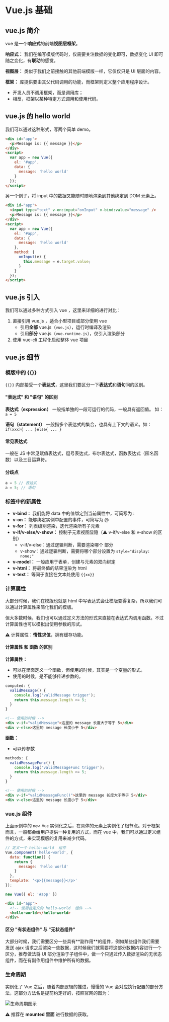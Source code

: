 # Vue.js 基础

## vue.js 简介

vue 是⼀个**响应式**的前端**视图层框架**。

**响应式：** 我们在编写模版代码时，仅需要关注数据的变化即可，数据变化 UI 即可随之变化，有**联动**的感觉。

**视图层：** 类似于我们之前接触的其他前端模版⼀样，它仅仅只是 UI 层⾯的内容。

**框架：** 库提供要由其⽗代码调⽤的功能，⽽框架则定义整个应⽤程序设计。

* 开发⼈员不调⽤框架，⽽是调⽤库；
* 相反，框架以某种特定⽅式调⽤和使⽤代码。

## vue.js 的 hello world

我们可以通过这种形式，写两个简单 demo。

```html
<div id="app">
  <p>Message is: {{ message }}</p>
</div>
<script>
  var app = new Vue({
    el: '#app',
    data: {
      message: 'hello world'
    }
  });
</script>
```

另⼀个例⼦，将 input 中的数据⼜能随时随地渲染到其他绑定到 DOM 元素上。

```html
<div id="app">
  <input type="text" v-on:input="onInput" v-bind:value="message" />
  <p>Message is: {{ message }}</p>
</div>
<script>
  var app = new Vue({
    el: '#app',
    data: {
      message: 'hello world'
    },
    method: {
      onInput(e) {
        this.message = e.target.value;
      }
    }
  });
</script>
```

## vue.js 引⼊

我们可以通过多种⽅式引⼊ vue ，这⾥来详细的进⾏对⽐：

1. 直接引⽤ vue.js ，适合⼩型项⽬或部分使⽤ vue
   * 引⽤**全部** vue.js（`vue.js`），运⾏时编译及渲染
   * 引⽤**部分** vue.js（`vue.runtime.js`），仅引⼊渲染部分
2. 使用 vue-cli ⼯程化启动整体 vue 项⽬

## vue.js 细节

### 模版中的 {{}}

`{{}}` 内部接受⼀个**表达式**，这⾥我们要区分⼀下**表达式**和**语句**间的区别。

#### "表达式" 和 "语句" 的区别

**表达式（expression）** 一般指单独的一段可运行的代码，一般具有返回值。 如：`a = 5`

**语句（statement）** 一般指多个表达式的集合，也具有上下文的语义。如：`if(xxx){ ... }else{ ... }`

#### 常见表达式

一般在 JS 中常见赋值表达式，逗号表达式，布尔表达式，函数表达式（匿名函数）以及三目运算符。

#### 分歧点

```js
a = 5 // 表达式
a = 5; // 语句
```

### 标签中的新属性

* **v-bind：** 我们能将 data 中的值绑定到当前属性中，可简写为 :
* **v-on：** 能够绑定实例中配置的事件，可简写为 @
* **v-for：** 列表级别渲染，迭代渲染所有⼦元素
* **v-if/v-else/v-show：** 控制⼦元素视图显隐（⚠️ v-if/v-else 和 v-show 的区别）
  * v-if/v-else：通过逻辑判断，需要渲染哪个 部分
  * v-show：通过逻辑判断，需要将哪个部分设置为 `style="display: none;"`
* **v-model：** 一般应⽤于表单，创建与元素的双向绑定
* **v-html：** 将最终值的结果渲染为 html
* **v-text：** 等同于直接在⽂本处使⽤ `{{xx}}`

### 计算属性

⼤部分时候，我们在模版也就是 html 中写表达式会让模版变得复杂，所以我们可以通过计算属性来简化我们的模版。

但⼤多数时候，我们也可以通过定义⽅法的形式来直接在表达式内调⽤函数。不过计算属性也可以模拟出使⽤参数的形式。

⚠️ 计算属性：**惰性求值**，拥有缓存功能。

#### 计算属性 和 函数 的区别

**计算属性：**

* 可以在里面定义一个函数，但使用的时候，其实是一个变量的形式。
* 使用的时候，是不能够传递参数的。

```js
computed: {
  validMessage() {
    console.log('validMessage trigger');
    return this.message.length >= 5;
  }
}
```

```html
<!-- 使用的时候 -->
<div v-if="validMessage">这里的 message 长度大于等于 5</div>
<div v-else>这里的 message 长度小于 5</div> 
```

**函数：**

* 可以传参数

```js
methods: {
  validMessageFunc() {
    console.log('validMessageFunc trigger');
    return this.message.length >= 5;
  }
}
```

```html
<!-- 使用的时候 -->
<div v-if="validMessageFunc()">这里的 message 长度大于等于 5</div>
<div v-else>这里的 message 长度小于 5</div> 
```

### vue.js 组件

上⾯示例中的 `new Vue` 实例化之后，在具体的元素上实例化了根节点。对于框架⽽⾔，⼀般都会给⽤户提供⼀种复⽤的⽅式，⽽在 vue 中，我们可以通过定义组件的⽅式，来实现模版的复⽤来减少代码。

```js
// 定义一个 hello-world  组件
Vue.component('hello-world', {
  data: function() {
    return {
      message: 'hello world'
    }
  },
  template: '<p>{{message}}</p>'
});

new Vue({ el: '#app' })
```

```html
<div id="app">
  <!-- 使用自定义的 hello-world  组件 -->
  <hello-world></hello-world>
</div>
```

#### 区分 "有状态组件" 与 "⽆状态组件"

⼤部分时候，我们需要区分⼀些具有**副作⽤**的组件，例如某些组件我们需要发送 ajax 请求之后渲染⼀些数据，这时候我们就需要将这部分数据内容进⾏⼀个区分，推荐做法将 UI 部分渲染于⼦组件中，做⼀个只通过传⼊数据渲染的⽆状态组件，⽽在有副作⽤组件中维护所有的数据。

### ⽣命周期

实例化了 Vue 之后，随着内部逻辑的推进，慢慢的 Vue 会对应执⾏配置的部分⽅法，这部分⽅法名是提前约定好的，按照官⽹的图为：

![生命周期图示](./img/生命周期.png)

⚠️ 推荐在 **mounted 里面** 进行数据的获取。
